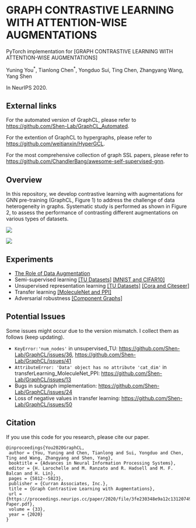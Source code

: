 # GRAPH CONTRASTIVE LEARNING WITH ATTENTION-WISE AUGMENTATIONS

PyTorch implementation for [GRAPH CONTRASTIVE LEARNING WITH ATTENTION-WISE AUGMENTATIONS]

Yuning You<sup>\*</sup>, Tianlong Chen<sup>\*</sup>, Yongduo Sui, Ting Chen, Zhangyang Wang, Yang Shen

In NeurIPS 2020.


## External links

For the automated version of GraphCL, please refer to https://github.com/Shen-Lab/GraphCL_Automated.

For the extention of GraphCL to hypergraphs, please refer to https://github.com/weitianxin/HyperGCL.

For the most comprehensive collection of graph SSL papers, please refer to https://github.com/ChandlerBang/awesome-self-supervised-gnn.


## Overview

In this repository, we develop contrastive learning with augmentations for GNN pre-training (GraphCL, Figure 1) to address the challenge of data heterogeneity in graphs.
Systematic study is performed as shown in Figure 2, to assess the performance of contrasting different augmentations on various types of datasets.

![](./graphcl.png)

![](./augmentations.png)

## Experiments

* [The Role of Data Augmentation](https://github.com/Shen-Lab/GraphCL/tree/master/semisupervised_TU#exploring-the-role-of-data-augmentation-in-graphcl)
* Semi-supervised learning [[TU Datasets]](https://github.com/Shen-Lab/GraphCL/tree/master/semisupervised_TU#graphcl-with-sampled-augmentations) [[MNIST and CIFAR10]](https://github.com/Shen-Lab/GraphCL/tree/master/semisupervised_MNIST_CIFAR10)
* Unsupervised representation learning [[TU Datasets]](https://github.com/Shen-Lab/GraphCL/tree/master/unsupervised_TU) [[Cora and Citeseer]](https://github.com/Shen-Lab/GraphCL/tree/master/unsupervised_Cora_Citeseer)
* Transfer learning [[MoleculeNet and PPI]](https://github.com/Shen-Lab/GraphCL/tree/master/transferLearning_MoleculeNet_PPI)
* Adversarial robustness [[Component Graphs]](https://github.com/Shen-Lab/GraphCL/tree/master/adversarialRobustness_Component)

## Potential Issues
Some issues might occur due to the version mismatch. I collect them as follows (keep updating).
* ```KeyError:'num_nodes'``` in unsupervised_TU: https://github.com/Shen-Lab/GraphCL/issues/36, https://github.com/Shen-Lab/GraphCL/issues/41
* ```AttributeError: 'Data' object has no attribute 'cat_dim'``` in transferLearning_MoleculeNet_PPI: https://github.com/Shen-Lab/GraphCL/issues/13
* Bugs in subgraph implementation: https://github.com/Shen-Lab/GraphCL/issues/24
* Loss of negative values in transfer learning: https://github.com/Shen-Lab/GraphCL/issues/50

## Citation

If you use this code for you research, please cite our paper.

```
@inproceedings{You2020GraphCL,
 author = {You, Yuning and Chen, Tianlong and Sui, Yongduo and Chen, Ting and Wang, Zhangyang and Shen, Yang},
 booktitle = {Advances in Neural Information Processing Systems},
 editor = {H. Larochelle and M. Ranzato and R. Hadsell and M. F. Balcan and H. Lin},
 pages = {5812--5823},
 publisher = {Curran Associates, Inc.},
 title = {Graph Contrastive Learning with Augmentations},
 url = {https://proceedings.neurips.cc/paper/2020/file/3fe230348e9a12c13120749e3f9fa4cd-Paper.pdf},
 volume = {33},
 year = {2020}
}
```

